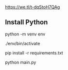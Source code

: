 https://we.tl/t-dqStoH7QAg

## Install Python

  python -m venv env

  ./env/bin/activate

  pip install -r requirements.txt

  python main.py
